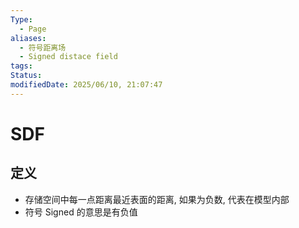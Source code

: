 ```yaml
---
Type:
  - Page
aliases:
  - 符号距离场
  - Signed distace field
tags: 
Status: 
modifiedDate: 2025/06/10, 21:07:47
---
```


# SDF

## 定义

- 存储空间中每一点距离最近表面的距离, 如果为负数, 代表在模型内部
- 符号 Signed 的意思是有负值
